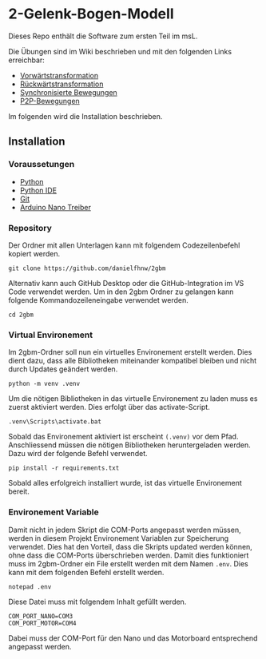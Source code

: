 # 2-Gelenk-Bogen-Modell
Dieses Repo enthält die Software zum ersten Teil im msL.

Die Übungen sind im Wiki beschrieben und mit den folgenden Links erreichbar:
- [Vorwärtstransformation](https://github.com/danielfhnw/2gbm/wiki/%C3%9Cbungen#vorw%C3%A4rts-kinematik)
- [Rückwärtstransformation](https://github.com/danielfhnw/2gbm/wiki/%C3%9Cbungen#r%C3%BCckw%C3%A4rtstransformation)
- [Synchronisierte Bewegungen](https://github.com/danielfhnw/2gbm/wiki/%C3%9Cbungen#synchronisierte-bewegungen)
- [P2P-Bewegungen](https://github.com/danielfhnw/2gbm/wiki/%C3%9Cbungen#p2p-bewegungen)

Im folgenden wird die Installation beschrieben.

## Installation 

### Voraussetungen
- [Python](https://www.python.org/downloads/)
- [Python IDE](https://code.visualstudio.com/download)
- [Git](https://git-scm.com/downloads)
- [Arduino Nano Treiber](https://www.makershop.de/ch340-341-usb-installieren/)

### Repository
Der Ordner mit allen Unterlagen kann mit folgendem Codezeilenbefehl kopiert werden.
```
git clone https://github.com/danielfhnw/2gbm
```
Alternativ kann auch GitHub Desktop oder die GitHub-Integration im VS Code verwendet werden.
Um in den 2gbm Ordner zu gelangen kann folgende Kommandozeileneingabe verwendet werden.
```
cd 2gbm
```

### Virtual Environement
Im 2gbm-Ordner soll nun ein virtuelles Environement erstellt werden. Dies dient dazu, dass alle Bibliotheken miteinander kompatibel bleiben und nicht durch Updates geändert werden.
```
python -m venv .venv
```
Um die nötigen Bibliotheken in das virtuelle Environement zu laden muss es zuerst aktiviert werden. Dies erfolgt über das activate-Script.
```
.venv\Scripts\activate.bat
```
Sobald das Environement aktiviert ist erscheint `(.venv)` vor dem Pfad.
Anschliessend müssen die nötigen Bibliotheken heruntergeladen werden. Dazu wird der folgende Befehl verwendet.
```
pip install -r requirements.txt
```
Sobald alles erfolgreich installiert wurde, ist das virtuelle Environement bereit.

### Environement Variable
Damit nicht in jedem Skript die COM-Ports angepasst werden müssen, werden in diesem Projekt Environement Variablen zur Speicherung verwendet. Dies hat den Vorteil, dass die Skripts updated werden können, ohne dass die COM-Ports überschrieben werden. Damit dies funktioniert muss im 2gbm-Ordner ein File erstellt werden mit dem Namen `.env`. Dies kann mit dem folgenden Befehl erstellt werden.
```
notepad .env
```
Diese Datei muss mit folgendem Inhalt gefüllt werden.
```
COM_PORT_NANO=COM3
COM_PORT_MOTOR=COM4
```
Dabei muss der COM-Port für den Nano und das Motorboard entsprechend angepasst werden.
